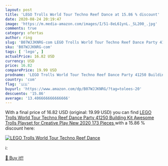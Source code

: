 ```yaml
---
layout: post
title: 'LEGO Trolls World Tour Techno Reef Dance at 15.86 % discount'
date: 2020-08-24 20:19:47
image: 'https://m.media-amazon.com/images/I/51-8eL61ynL._SL200_.jpg'
comments: true
category: ofertas
author: ring
slug: 'B07WJJKNRG-com LEGO Trolls World Tour Techno Reef Dance Party 41250...'
sku: 'B07WJJKNRG-com'
tags: [ 'lego', ]
actualPrice: 16.82 USD
currency: USD
price: 16.82
comparePrice: 19.99 USD
prodname: 'LEGO Trolls World Tour Techno Reef Dance Party 41250 Building Kit  Awesome Trolls Playset for Creative Play  New 2020  173 Pieces '
country: 'com'
flag: '🇺🇸'
buyurl: 'https://www.amazon.com/dp/B07WJJKNRG/?tag=tolees-20'
descuento: '15.86'
average: '13.406666666666666'
---
```


With a final price of 16.82 USD (original: 19.99 USD) you can find [LEGO Trolls World Tour Techno Reef Dance Party 41250 Building Kit  Awesome Trolls Playset for Creative Play  New 2020  173 Pieces ](https://www.amazon.com/dp/B07WJJKNRG/?tag=tolees-20) with a  15.86 % discount here:

[![LEGO Trolls World Tour Techno Reef Dance](https://m.media-amazon.com/images/I/51-8eL61ynL._SL200_.jpg)](https://www.amazon.com/dp/B07WJJKNRG/?tag=tolees-20)

ℹ️:


[🛒 Buy it!!](https://www.amazon.com/dp/B07WJJKNRG/?tag=tolees-20)
